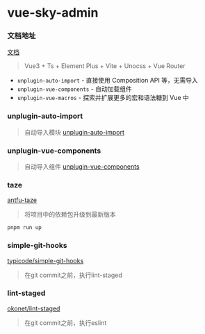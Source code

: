 # vue-sky-admin

### 文档地址
[文档](https://verdant-florentine-08a745.netlify.app/guide/start)

> Vue3 + Ts + Element Plus + Vite + Unocss + Vue Router

+ `unplugin-auto-import` - 直接使用 Composition API 等，无需导入
+ `unplugin-vue-components` - 自动加载组件
+ `unplugin-vue-macros` - 探索并扩展更多的宏和语法糖到 Vue 中

### unplugin-auto-import
> 自动导入模块
> [unplugin-auto-import](https://github.com/antfu/unplugin-auto-import)

### unplugin-vue-components
> 自动导入组件
> [unplugin-vue-components](https://github.com/antfu/vite-plugin-components)


### taze
[antfu-taze](https://github.com/antfu/taze)
> 将项目中的依赖包升级到最新版本

```bash
pnpm run up
```

### simple-git-hooks
[typicode/simple-git-hooks](https://github.com/toplenboren/simple-git-hooks)
> 在git commit之前，执行lint-staged


### lint-staged
[okonet/lint-staged](https://github.com/okonet/lint-stagedhttps://github.com/okonet/lint-staged)
> 在git commit之前，执行eslint
